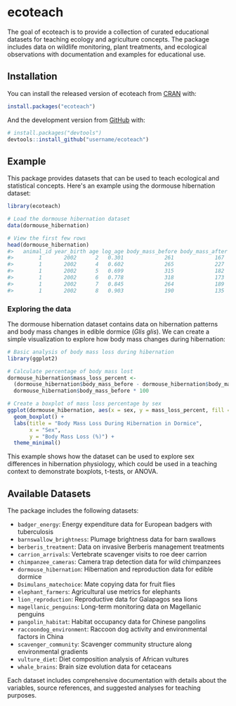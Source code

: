 <!-- README.md is generated from README.Rmd. Please edit that file -->

# ecoteach

<!-- badges: start -->

<!-- badges: end -->

The goal of ecoteach is to provide a collection of curated educational datasets for teaching ecology and agriculture concepts. The package includes data on wildlife monitoring, plant treatments, and ecological observations with documentation and examples for educational use.

## Installation

You can install the released version of ecoteach from [CRAN](https://CRAN.R-project.org) with:

``` r
install.packages("ecoteach")
```

And the development version from [GitHub](https://github.com/) with:

``` r
# install.packages("devtools")
devtools::install_github("username/ecoteach")
```

## Example

This package provides datasets that can be used to teach ecological and statistical concepts. Here's an example using the dormouse hibernation dataset:

``` r
library(ecoteach)

# Load the dormouse hibernation dataset
data(dormouse_hibernation)

# View the first few rows
head(dormouse_hibernation)
#>   animal_id year_birth age log_age body_mass_before body_mass_after hibernation_duration hibernation_start
#>        1       2002      2   0.301             261             167                  237         20.08.04
#>        1       2002      4   0.602             265             227                  335         23.05.06
#>        1       2002      5   0.699             315             182                  264         26.07.07
#>        1       2002      6   0.778             318             173                  357         07.05.08
#>        1       2002      7   0.845             264             189                  335         27.05.09
#>        1       2002      8   0.903             190             135                  181         21.09.10
```

### Exploring the data

The dormouse hibernation dataset contains data on hibernation patterns and body mass changes in edible dormice (*Glis glis*). We can create a simple visualization to explore how body mass changes during hibernation:

``` r
# Basic analysis of body mass loss during hibernation
library(ggplot2)

# Calculate percentage of body mass lost
dormouse_hibernation$mass_loss_percent <- 
  (dormouse_hibernation$body_mass_before - dormouse_hibernation$body_mass_after) / 
  dormouse_hibernation$body_mass_before * 100

# Create a boxplot of mass loss percentage by sex
ggplot(dormouse_hibernation, aes(x = sex, y = mass_loss_percent, fill = sex)) +
  geom_boxplot() +
  labs(title = "Body Mass Loss During Hibernation in Dormice",
       x = "Sex",
       y = "Body Mass Loss (%)") +
  theme_minimal()
```

This example shows how the dataset can be used to explore sex differences in hibernation physiology, which could be used in a teaching context to demonstrate boxplots, t-tests, or ANOVA.

## Available Datasets

The package includes the following datasets:

- `badger_energy`: Energy expenditure data for European badgers with tuberculosis
- `barnswallow_brightness`: Plumage brightness data for barn swallows
- `berberis_treatment`: Data on invasive Berberis management treatments
- `carrion_arrivals`: Vertebrate scavenger visits to roe deer carrion
- `chimpanzee_cameras`: Camera trap detection data for wild chimpanzees
- `dormouse_hibernation`: Hibernation and reproduction data for edible dormice
- `Dsimulans_matechoice`: Mate copying data for fruit flies
- `elephant_farmers`: Agricultural use metrics for elephants
- `lion_reproduction`: Reproductive data for Galapagos sea lions
- `magellanic_penguins`: Long-term monitoring data on Magellanic penguins
- `pangolin_habitat`: Habitat occupancy data for Chinese pangolins
- `raccoondog_environment`: Raccoon dog activity and environmental factors in China
- `scavenger_community`: Scavenger community structure along environmental gradients
- `vulture_diet`: Diet composition analysis of African vultures
- `whale_brains`: Brain size evolution data for cetaceans

Each dataset includes comprehensive documentation with details about the variables, source references, and suggested analyses for teaching purposes.
